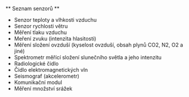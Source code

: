 


** Seznam senzorů **
* Senzor teploty a vlhkosti vzduchu
* Senzor rychlosti větru
* Měření tlaku vzduchu
* Meření zvuku (intenzita hlasitosti)
* Měření složení ovzduší (kyselost ovzduší, obsah plynů CO2, N2, O2 a jiné)
* Spektrometr měřící složení slunečního světla a jeho intenzitu
* Radiologické čidlo
* Čidlo elektromagnetických vln
* Seismograf (akcelerometr)
* Komunikační modul 
* Měření množství srážek


